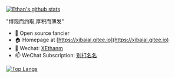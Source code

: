 [![Ethan's github stats](https://github-readme-stats.vercel.app/api?username=yicm&count_private=true&show_icons=true&theme=dark)](https://github.com/anuraghazra/github-readme-stats)

"博观而约取,厚积而薄发"

- 🌱 Open source fancier
- 🏠 Homepage at [https://xibaiai.gitee.io](https://xibaiai.gitee.io)
- 💬 Wechat: [XEthanm](https://raw.githubusercontent.com/yicm/yicm/master/XEthanm_344.jpg)
- 📫 WeChat Subscription: [别打名名](https://raw.githubusercontent.com/yicm/yicm/master/biedamingming.png)

[![Top Langs](https://github-readme-stats.vercel.app/api/top-langs/?username=yicm&hide=html&layout=compact)](https://github.com/yicm)

<!--
**yicm/yicm** is a ✨ _special_ ✨ repository because its `README.md` (this file) appears on your GitHub profile.

Here are some ideas to get you started:

- 🔭 I’m currently working on ...
- 🌱 I’m currently learning ...
- 👯 I’m looking to collaborate on ...
- 🤔 I’m looking for help with ...
- 💬 Ask me about ...
- 📫 How to reach me: ...
- 😄 Pronouns: ...
- ⚡ Fun fact: ...
-->
